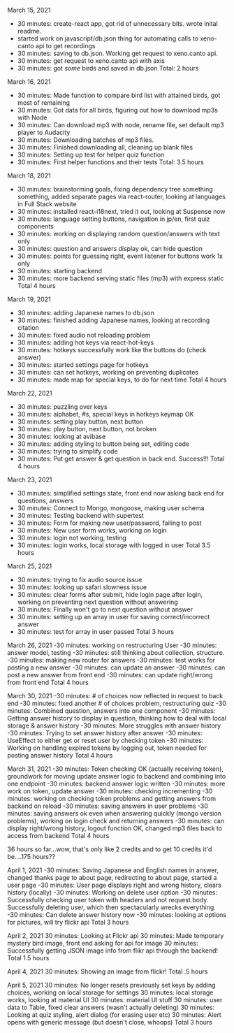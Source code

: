 March 15, 2021

- 30 minutes: create-react app, got rid of unnecessary bits. wrote inital readme.
- started work on javascript/db.json thing for automating calls to xeno-canto api to get recordings
- 30 minutes: saving to db.json. Working get request to xeno.canto api.
- 30 minutes: get request to xeno.canto api with axis
- 30 minutes: got _some_ birds and saved in db.json
  Total: 2 hours

March 16, 2021

- 30 minutes: Made function to compare bird list with attained birds, got most of remaining
- 30 minutes: Got data for all birds, figuring out how to download mp3s with Node
- 30 minutes: Can download mp3 with node, rename file, set default mp3 player to Audacity
- 30 minutes: Downloading batches of mp3 files.
- 30 minutes: Finished downloading all, cleaning up blank files
- 30 minutes: Setting up test for helper quiz function
- 30 minutes: First helper functions and their tests
  Total: 3.5 hours

March 18, 2021

- 30 minutes: brainstorming goals, fixing dependency tree something something, added separate pages via react-router, looking at languages in Full Stack website
- 30 minutes: installed react-i18next, tried it out, looking at Suspense now
- 30 minutes: language setting buttons, navigation in jp/en, first quiz components
- 30 minutes: working on displaying random question/answers with text only
- 30 minutes: question and answers display ok, can hide question
- 30 minutes: points for guessing right, event listener for buttons work 1x only
- 30 minutes: starting backend
- 30 minutes: more backend serving static files (mp3) with express.static
  Total 4 hours

March 19, 2021

- 30 minutes: adding Japanese names to db.json
- 30 minutes: finished adding Japanese names, looking at recording citation
- 30 minutes: fixed audio not reloading problem
- 30 minutes: adding hot keys via react-hot-keys
- 30 minutes: hotkeys successfully work like the buttons do (check answer)
- 30 minutes: started settings page for hotkeys
- 30 minutes: can set hotkeys, working on preventing duplicates
- 30 minutes: made map for special keys, to do for next time
  Total 4 hours

March 22, 2021

- 30 minutes: puzzling over keys
- 30 minutes: alphabet, #s, special keys in hotkeys keymap OK
- 30 minutes: setting play button, next button
- 30 minutes: play button, next button, not broken
- 30 minutes: looking at avibase
- 30 minutes: adding styling to button being set, editing code
- 30 minutes: trying to simplify code
- 30 minutes: Put get answer & get question in back end. Success!!!
  Total 4 hours

March 23, 2021

- 30 minutes: simplified settings state, front end now asking back end for questions, answers
- 30 minutes: Connect to Mongo, mongoose, making user schema
- 30 minutes: Testing backend with supertest
- 30 minutes: Form for making new user/password, failing to post
- 30 minutes: New user form works, working on login
- 30 minutes: login not working, testing
- 30 minutes: login works, local storage with logged in user
  Total 3.5 hours

March 25, 2021

- 30 minutes: trying to fix audio source issue
- 30 minutes: looking up safari slowness issue
- 30 minutes: clear forms after submit, hide login page after login, working on preventing next question without answering
- 30 minutes: Finally won't go to next question without answer
- 30 minutes: setting up an array in user for saving correct/incorrect answer
- 30 minutes: test for array in user passed
  Total 3 hours

March 26, 2021
-30 minutes: working on restructuring User
-30 minutes: answer model, testing
-30 minutes: still thinking about collection, structure.
-30 minutes: making new router for answers
-30 minutes: test works for posting a new answer
-30 minutes: can update an answer
-30 minutes: can post a new answer from front end
-30 minutes: can update right/wrong from front end
Total 4 hours

March 30, 2021
-30 minutes: # of choices now reflected in request to back end
-30 minutes: fixed another # of choices problem, restructuring quiz
-30 minutes: Combined question, answers into one component
-30 minutes: Getting answer history to display in question, thinking how to deal with local storage & answer history
-30 minutes: More struggles with answer history
-30 minutes: Trying to set answer history after answer
-30 minutes: UseEffect to either get or reset user by checking token
-30 minutes: Working on handling expired tokens by logging out, token needed for posting answer history
Total 4 hours

March 31, 2021
-30 minutes: Token checking OK (actually receiving token), groundwork for moving update answer logic to backend and combining into one endpoint
-30 minutes: backend answer logic written
-30 minutes: more work on token, update answer
-30 minutes: checking incrementing
-30 minutes: working on checking token problems and getting answers from backend on reload
-30 minutes: saving answers in user problems
-30 minutes: saving answers ok even when answering quickly (mongo version problems), working on login check and returning answers
-30 minutes: can display right/wrong history, logout function OK, changed mp3 files back to access from backend
Total 4 hours

36 hours so far...wow, that's only like 2 credits and to get 10 credits it'd be....175 hours??

April 1, 2021
-30 minutes: Saving Japanese and English names in answer, changed thanks page to about page, redirecting to about page, started a user page
-30 minutes: User page displays right and wrong history, clears history (locally)
-30 minutes: Working on delete user option
-30 minutes: Successfully checking user token with headers and not request.body. Successfully deleting user, which then spectacularly wrecks everything.
-30 minutes: Can delete answer history now
-30 minutes: looking at options for pictures, will try flickr api
Total 3 hours

April 2, 2021
30 minutes: Looking at Flickr api
30 minutes: Made temporary mystery bird image, front end asking for api for image
30 minutes: Successfully getting JSON image info from flikr api through the backend!
Total 1.5 hours

April 4, 2021
30 minutes: Showing an image from flickr!
Total .5 hours

April 5, 2021
30 minutes: No longer resets previously set keys by adding choices, working on local storage for settings
30 minutes: local storage works, looking at material UI
30 minutes: material UI stuff
30 minutes: user data to Table, fixed clear answers (wasn't actually deleting)
30 minutes: Looking at quiz styling, alert dialog (for erasing user etc)
30 minutes: Alert opens with generic message (but doesn't close, whoops)
Total 3 hours
